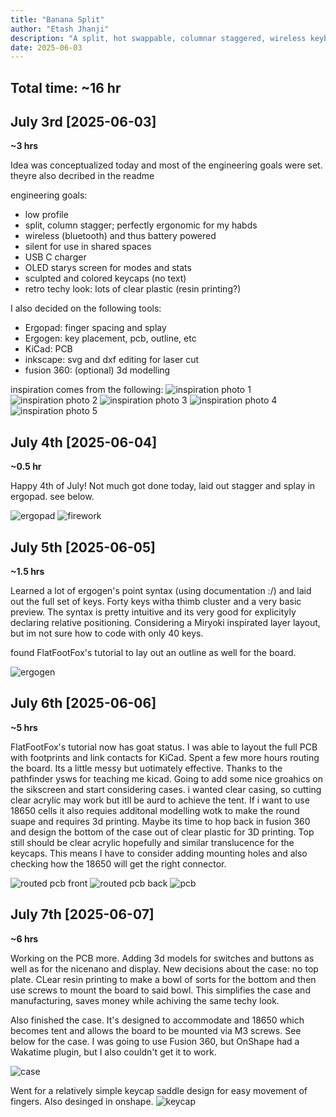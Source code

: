 ```yaml
---
title: "Banana Split"
author: "Etash Jhanji"
description: "A split, hot swappable, columnar staggered, wireless keyboard custom themed and custom designed for my hand shape and use in programming."
date: 2025-06-03
---
```

**Total time: ~16 hr**
---

## July 3rd [2025-06-03]
**~3 hrs**

Idea was conceptualized today and most of the engineering goals were set. theyre also decribed in the readme

engineering goals: 
- low profile
- split, column stagger; perfectly ergonomic for my habds
- wireless (bluetooth) and thus battery powered
- silent for use in shared spaces
- USB C charger
- OLED starys screen for modes and stats
- sculpted and colored keycaps (no text)
- retro techy look: lots of clear plastic (resin printing?)

I also decided on the following tools: 
- Ergopad: finger spacing and splay
- Ergogen: key placement, pcb, outline, etc
- KiCad: PCB
- inkscape: svg and dxf editing for laser cut
- fusion 360: (optional) 3d modelling

inspiration comes from the following: 
![inspiration photo 1](img/IMG_5892.webp)
![inspiration photo 2](img/IMG_5893.webp)
![inspiration photo 3](img/IMG_5894.webp)
![inspiration photo 4](img/IMG_5895.webp)
![inspiration photo 5](img/IMG_5896.webp)

## July 4th [2025-06-04]
**~0.5 hr**

Happy 4th of July! Not much got done today, laid out stagger and splay in ergopad. see below. 

![ergopad](img/ergopad.PNG)
![firework](img/cachedImage.png)

## July 5th [2025-06-05]
**~1.5 hrs**

Learned a lot of ergogen's point syntax (using documentation :/) and laid out the full set of keys. Forty keys witha thimb cluster and a very basic preview. 
The syntax is pretty intuitive and its very good for explicityly declaring relative positioning. 
Considering a Miryoki inspirated layer layout, but im not sure how to code with only 40 keys. 

found FlatFootFox's tutorial to lay out an outline as well for the board. 

![ergogen](img/outline.png)

## July 6th [2025-06-06]
**~5 hrs**

FlatFootFox's tutorial now has goat status. I was able to layout the full PCB with footprints and link contacts for KiCad. Spent a few more hours routing the board. Its a little messy but uotimately effective. Thanks to the pathfinder ysws for teaching me kicad. 
Going to add some nice groahics on the sikscreen and start considering cases. 
i wanted clear casing, so cutting clear acrylic may work but itll be aurd to achieve the tent. If i want to use 18650 cells it also requies additonal modelling wotk to make the round suape and requires 3d printing. Maybe its time to hop back in fusion 360 and design the bottom of the case out of clear plastic for 3D printing. Top still should be clear acrylic hopefully and similar translucence for the keycaps. 
This means I have to consider adding mounting holes and also checking how the 18650 will get the right connector. 

![routed pcb front](img/pcb_routed_f.png)
![routed pcb back](img/pcb_routed_b.png)
![pcb](img/pcb.png)

## July 7th [2025-06-07]
**~6 hrs**

Working on the PCB more. Adding 3d models for switches and buttons as well as for the nicenano and display. New decisions about the case: no top plate. CLear resin printing to make a bowl of sorts for the bottom and then use screws to mount the board to said bowl. This simplifies the case and manufacturing, saves money while achiving the same techy look. 

Also finished the case. It's designed to accommodate and 18650 which becomes tent and allows the board to be mounted via M3 screws. See below for the case. I was going to use Fusion 360, but OnShape had a Wakatime plugin, but I also couldn't get it to work. 

![case](img/case.png)

Went for a relatively simple keycap saddle design for easy movement of fingers. Also desinged in onshape. 
![keycap](img/keycap.png)

